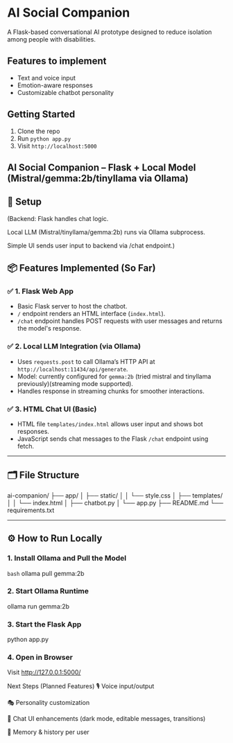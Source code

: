 # AI Social Companion

A Flask-based conversational AI prototype designed to reduce isolation among people with disabilities.

## Features to implement

- Text and voice input
- Emotion-aware responses
- Customizable chatbot personality

## Getting Started

1. Clone the repo
2. Run `python app.py`
3. Visit `http://localhost:5000`

## AI Social Companion – Flask + Local Model (Mistral/gemma:2b/tinyllama via Ollama)

## 🔧 Setup

(Backend: Flask handles chat logic.

Local LLM (Mistral/tinyllama/gemma:2b) runs via Ollama subprocess.

Simple UI sends user input to backend via /chat endpoint.)

## 📦 Features Implemented (So Far)

### ✅ 1. Flask Web App

- Basic Flask server to host the chatbot.
- `/` endpoint renders an HTML interface (`index.html`).
- `/chat` endpoint handles POST requests with user messages and returns the model's response.

### ✅ 2. Local LLM Integration (via Ollama)

- Uses `requests.post` to call Ollama’s HTTP API at `http://localhost:11434/api/generate`.
- Model: currently configured for `gemma:2b` (tried mistral and tinyllama previously)(streaming mode supported).
- Handles response in streaming chunks for smoother interactions.

### ✅ 3. HTML Chat UI (Basic)

- HTML file `templates/index.html` allows user input and shows bot responses.
- JavaScript sends chat messages to the Flask `/chat` endpoint using fetch.

---

## 🗂️ File Structure

ai-companion/
├── app/
│   ├── static/
│   │   └── style.css
│   ├── templates/
│   │   └── index.html
│   ├── chatbot.py
│   └── app.py
├── README.md
└── requirements.txt

---

## ⚙️ How to Run Locally

### 1. Install Ollama and Pull the Model

```bash```
ollama pull gemma:2b

### 2. Start Ollama Runtime

ollama run gemma:2b

### 3. Start the Flask App

python app.py

### 4. Open in Browser

Visit <http://127.0.0.1:5000/>

Next Steps (Planned Features)
🎙️ Voice input/output

🎭 Personality customization

🌙 Chat UI enhancements (dark mode, editable messages, transitions)

🧠 Memory & history per user
